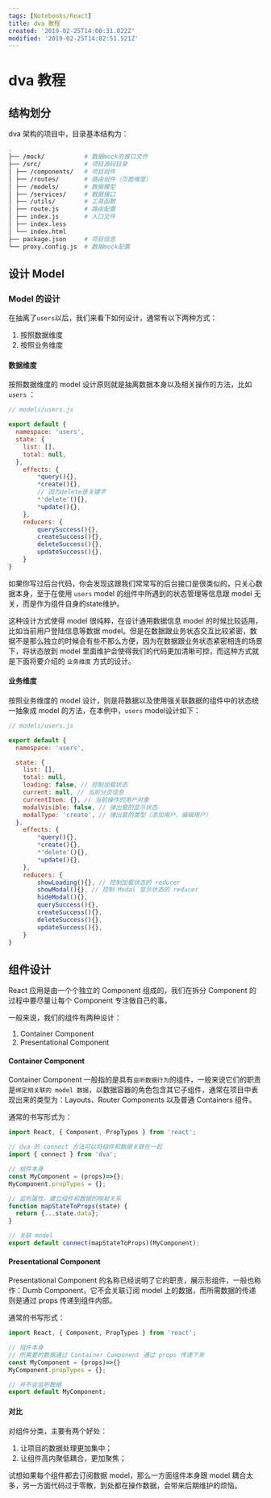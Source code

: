 ```yaml
---
tags: [Notebooks/React]
title: dva 教程
created: '2019-02-25T14:00:31.022Z'
modified: '2019-02-25T14:02:51.521Z'
---
```


# dva 教程

## 结构划分

dva 架构的项目中，目录基本结构为：

```bash
.
├── /mock/           # 数据mock的接口文件
├── /src/            # 项目源码目录
│ ├── /components/   # 项目组件
│ ├── /routes/       # 路由组件（页面维度）
│ ├── /models/       # 数据模型
│ ├── /services/     # 数据接口
│ ├── /utils/        # 工具函数
│ ├── route.js       # 路由配置
│ ├── index.js       # 入口文件
│ ├── index.less     
│ └── index.html     
├── package.json     # 项目信息
└── proxy.config.js  # 数据mock配置
```

## 设计 Model

### Model 的设计
在抽离了`users`以后，我们来看下如何设计，通常有以下两种方式：

1. 按照数据维度
1. 按照业务维度

#### 数据维度
按照数据维度的 model 设计原则就是抽离数据本身以及相关操作的方法，比如 `users` ：

```javascript
// models/users.js

export default {
  namespace: 'users',
  state: {
    list: [],
    total: null,
  },
	effects: {
		*query(){},
		*create(){},
		// 因为delete是关键字
		*'delete'(){},
		*update(){},
	},
	reducers: {
		querySuccess(){},
		createSuccess(){},
		deleteSuccess(){},
		updateSuccess(){},
	}
}

```

如果你写过后台代码，你会发现这跟我们常常写的后台接口是很类似的，只关心数据本身，至于在使用 `users` model 的组件中所遇到的状态管理等信息跟 model 无关，而是作为组件自身的state维护。

这种设计方式使得 model 很纯粹，在设计通用数据信息 model 的时候比较适用，比如当前用户登陆信息等数据 model。但是在数据跟业务状态交互比较紧密，数据不是那么独立的时候会有些不那么方便，因为在数据跟业务状态紧密相连的场景下，将状态放到 model 里面维护会使得我们的代码更加清晰可控，而这种方式就是下面将要介绍的 `业务维度` 方式的设计。

#### 业务维度 
按照业务维度的 model 设计，则是将数据以及使用强关联数据的组件中的状态统一抽象成 model 的方法，在本例中，`users` model设计如下：

```javascript
// models/users.js

export default {
  namespace: 'users',

  state: {
    list: [],
	total: null, 
    loading: false, // 控制加载状态
    current: null, // 当前分页信息
    currentItem: {}, // 当前操作的用户对象
    modalVisible: false, // 弹出窗的显示状态
    modalType: 'create', // 弹出窗的类型（添加用户，编辑用户）
  },
	effects: {
		*query(){},
		*create(){},
		*'delete'(){},
		*update(){},
	},
	reducers: {
		showLoading(){}, // 控制加载状态的 reducer
		showModal(){}, // 控制 Modal 显示状态的 reducer
		hideModal(){},
		querySuccess(){},
		createSuccess(){},
		deleteSuccess(){},
		updateSuccess(){},
	}
}

```

## 组件设计
React 应用是由一个个独立的 Component 组成的，我们在拆分 Component 的过程中要尽量让每个 Component 专注做自己的事。

一般来说，我们的组件有两种设计：

1. Container Component
2. Presentational Component

#### Container Component
Container Component 一般指的是具有`监听数据行为`的组件，一般来说它们的职责是`绑定相关联的 model 数据`，以数据容器的角色包含其它子组件，通常在项目中表现出来的类型为：Layouts、Router Components 以及普通 Containers 组件。

通常的书写形式为：

```javascript
import React, { Component, PropTypes } from 'react';

// dva 的 connect 方法可以将组件和数据关联在一起
import { connect } from 'dva';

// 组件本身
const MyComponent = (props)=>{};
MyComponent.propTypes = {};

// 监听属性，建立组件和数据的映射关系
function mapStateToProps(state) {
  return {...state.data};
}

// 关联 model
export default connect(mapStateToProps)(MyComponent);
```

#### Presentational Component
Presentational Component 的名称已经说明了它的职责，展示形组件，一般也称作：Dumb Component，它不会关联订阅 model 上的数据，而所需数据的传递则是通过 props 传递到组件内部。

通常的书写形式：

```javascript
import React, { Component, PropTypes } from 'react';

// 组件本身
// 所需要的数据通过 Container Component 通过 props 传递下来
const MyComponent = (props)=>{}
MyComponent.propTypes = {};

// 并不会监听数据
export default MyComponent;
```

#### 对比
对组件分类，主要有两个好处：

1. 让项目的数据处理更加集中；
2. 让组件高内聚低耦合，更加聚焦；

试想如果每个组件都去订阅数据 model，那么一方面组件本身跟 model 耦合太多，另一方面代码过于零散，到处都在操作数据，会带来后期维护的烦恼。
